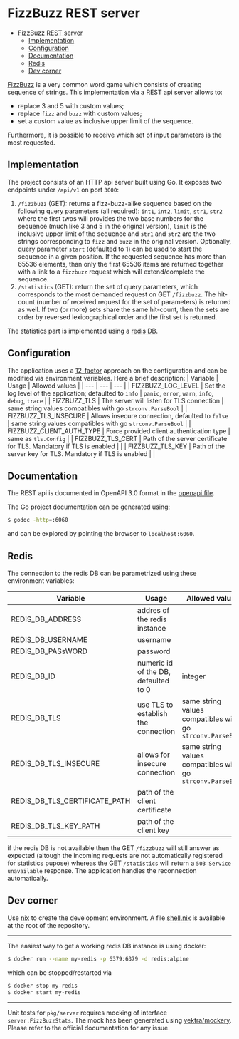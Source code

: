 # FizzBuzz REST server

<!--toc:start-->
- [FizzBuzz REST server](#fizzbuzz-rest-server)
  - [Implementation](#implementation)
  - [Configuration](#configuration)
  - [Documentation](#documentation)
  - [Redis](#redis)
  - [Dev corner](#dev-corner)
<!--toc:end-->

[FizzBuzz](https://en.wikipedia.org/wiki/Fizz_buzz) is a very common word game which consists of creating sequence of strings. 
This implementation via a REST api server allows to:
- replace 3 and 5 with custom values;
- replace `fizz` and `buzz` with custom values;
- set a custom value as inclusive upper limit of the sequence.

Furthermore, it is possible to receive which set of input parameters is the most requested.

## Implementation

The project consists of an HTTP api server built using Go. It exposes two endpoints under `/api/v1` on port `3000`:

1. `/fizzbuzz` (GET): returns a fizz-buzz-alike sequence based on the following query parameters (all required): `int1`, `int2`, `limit`, `str1`, `str2` where the
first twos will provides the two base numbers for the sequence (much like 3 and 5 in the original version), `limit` is the inclusive upper limit of the sequence and
`str1` and `str2` are the two strings corresponding to `fizz` and `buzz` in the original version. Optionally, query parameter `start` (defaulted to 1) can be used to 
start the sequence in a given position. If the requested sequence has more than 65536 elements, than only the first
65536 items are returned together with a link to a `fizzbuzz` request which will extend/complete the sequence.
2. `/statistics` (GET): return the set of query parameters, which corresponds to the most demanded request on GET `/fizzbuzz`. The hit-count (number of received request for
the set of parameters) is returned as well. If two (or more) sets share the same hit-count, then the sets are order by reversed lexicographical order and the first set is returned. 


The statistics part is implemented using a [redis DB](https://redis.io/). 

## Configuration

The application uses a [12-factor](https://12factor.net/) approach on the configuration and can be modified via environment variables. Here a brief description:
| Variable | Usage | Allowed values |
| --- | --- | --- |
| FIZZBUZZ_LOG_LEVEL | Set the log level of the application; defaulted to `info` | `panic`, `error`, `warn`, `info`, `debug`, `trace` | 
| FIZZBUZZ_TLS | The server will listen for TLS connection | same string values compatibles with go `strconv.ParseBool` |
| FIZZBUZZ_TLS_INSECURE | Allows insecure connection, defaulted to `false` | same string values compatibles with go `strconv.ParseBool` |
| FIZZBUZZ_CLIENT_AUTH_TYPE | Force provided client authentication type | same as `tls.Config` |
| FIZZBUZZ_TLS_CERT | Path of the server certificate for TLS. Mandatory if TLS is enabled | |
| FIZZBUZZ_TLS_KEY | Path of the server key for TLS. Mandatory if TLS is enabled | |


## Documentation

The REST api is documented in OpenAPI 3.0 format in the [openapi file](./openapi.yaml). 

The Go project documentation can be generated using:
```bash
$ godoc -http=:6060
```

and can be explored by pointing the browser to `localhost:6060`.

## Redis

The connection to the redis DB can be parametrized using these environment variables:

| Variable | Usage | Allowed values |
| --- | --- | --- |
| REDIS_DB_ADDRESS | addres of the redis instance | |
| REDIS_DB_USERNAME | username | |
| REDIS_DB_PASsWORD | password| |
| REDIS_DB_ID | numeric id of the DB, defaulted to 0 | integer |
| REDIS_DB_TLS | use TLS to establish the connection | same string values compatibles with go `strconv.ParseBool` |
| REDIS_DB_TLS_INSECURE | allows for insecure connection | same string values compatibles with go `strconv.ParseBool` |
| REDIS_DB_TLS_CERTIFICATE_PATH | path of the client certificate | |
| REDIS_DB_TLS_KEY_PATH | path of the client key | |

if the redis DB is not available then the GET `/fizzbuzz` will still answer as expected (altough the incoming requests are not automatically registered for statistics pupose) whereas the GET `/statistics` will return a `503 Service unavailable` response.
The application handles the reconnection automatically.

## Dev corner
Use [nix](https://nixos.org/) to create the development environment. A file [shell.nix](./shell.nix) is available at the root of the repository.

---

The easiest way to get a working redis DB instance is using docker:
```bash
$ docker run --name my-redis -p 6379:6379 -d redis:alpine
```
which can be stopped/restarted via
```bash
$ docker stop my-redis
$ docker start my-redis
```

---

Unit tests for `pkg/server` requires mocking of interface `server.FizzBuzzStats`. The mock has been generated using [vektra/mockery](https://github.com/vektra/mockery).
Please refer to the official documentation for any issue.


